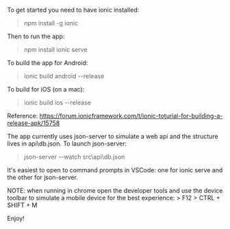To get started you need to have ionic installed:

> npm install -g ionic

Then to run the app:

> npm install
> ionic serve

To build the app for Android:
> ionic build android --release

To build for iOS (on a mac):
> ionic build ios --release

Reference: https://forum.ionicframework.com/t/ionic-toturial-for-building-a-release-apk/15758


The app currently uses json-server to simulate a web api and the structure lives in api\db.json.  To launch json-server:

> json-server --watch src\api\db.json

It's easiest to open to command prompts in VSCode: one for ionic serve and the other for json-server.

NOTE: when running in chrome open the developer tools and use the device toolbar to simulate a mobile device for the best experience:
    > F12
    > CTRL + SHIFT + M

Enjoy!
